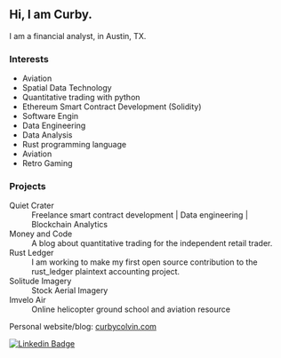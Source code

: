 ## Hi, I am Curby.

I am a financial analyst, in Austin, TX.

### Interests
- Aviation
- Spatial Data Technology
- Quantitative trading with python
- Ethereum Smart Contract Development (Solidity)
- Software Engin 
- Data Engineering
- Data Analysis
- Rust programming language
- Aviation
- Retro Gaming

### Projects
<dl>
  <dt>Quiet Crater</dt>
  <dd>Freelance smart contract development | Data engineering | Blockchain Analytics</dd>
  
  <dt>Money and Code</dt>
  <dd>A blog about quantitative trading for the independent retail trader.</dd>
  
  <dt>Rust Ledger</dt>
  <dd>I am working to make my first open source contribution to the rust_ledger plaintext accounting project.</dd>
  
  <dt>Solitude Imagery</dt>
  <dd>Stock Aerial Imagery</dd>
  
  <dt>Imvelo Air</dt>
  <dd>Online helicopter ground school and aviation resource</dd>
</dl>

Personal website/blog: [curbycolvin.com](https://curbycolvin.com)

[![Linkedin Badge](https://img.shields.io/badge/-LinkedIn-blue?style=flat-square&logo=Linkedin&logoColor=white&link=www.linkedin.com/in/curbycolvin)](https://www.linkedin.com/)
